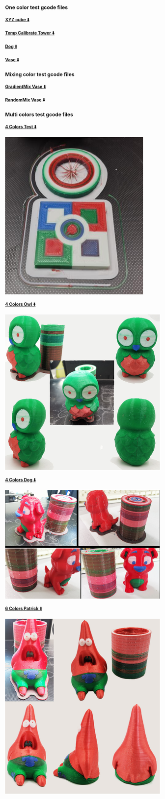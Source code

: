 ### One color test gcode files
#### [XYZ cube :arrow_down:](./xyz_cube.zip)
#### [Temp Calibrate Tower :arrow_down:](./Temp%20Calibrate%20Tower/TempCal_PLA.zip)
#### [Dog :arrow_down:](./1%20Color/Dog.zip)
#### [Vase :arrow_down:](./1%20Color/Vase.zip)

### Mixing color test gcode files
#### [GradientMix Vase :arrow_down:](./Mix%20Color/GradientMix_Vase.zip)
#### [RandomMix Vase :arrow_down:](./Mix%20Color/RandomMix_Vase.zip)

### Multi colors test gcode files
#### [4 Colors Test :arrow_down:](./4%20Color/M4_4C_Test.zip)
![](./4%20Color/M4_4C_Test.jpg)
#### [4 Colors Owl :arrow_down:](./4%20Color/M4_4C_owl.zip)
![](./4%20Color/M4_4C_owl.jpg)
#### [4 Colors Dog :arrow_down:](./4%20Color/M4_4C_Dog.zip)
![](./4%20Color/M4_4C_Dog.jpg)
#### [6 Colors Patrick :arrow_down:](./6%20Color/M4_6C_Patrick.zip)
![](./6%20Color/M4_6Color_Patrick.jpg)